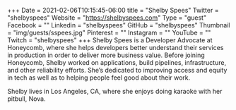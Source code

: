 +++
Date = 2021-02-06T10:15:45-06:00
title = "Shelby Spees"
Twitter = "shelbyspees"
Website = "https://shelbyspees.com"
Type = "guest"
Facebook = ""
Linkedin = "shelbyspees"
GitHub = "shelbyspees"
Thumbnail = "img/guests/sspees.jpg"
Pinterest = ""
Instagram = ""
YouTube = ""
Twitch = "shelbyspees"
+++
Shelby Spees is a Developer Advocate at Honeycomb, where she helps developers better understand their services in production in order to deliver more business value. Before joining Honeycomb, Shelby worked on applications, build pipelines, infrastructure, and other reliability efforts. She’s dedicated to improving access and equity in tech as well as to helping people feel good about their work.

Shelby lives in Los Angeles, CA, where she enjoys doing karaoke with her pitbull, Nova.
